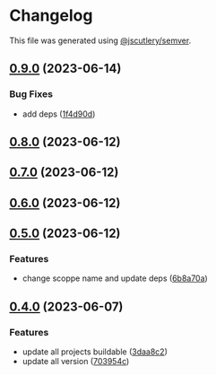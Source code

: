# Changelog

This file was generated using [@jscutlery/semver](https://github.com/jscutlery/semver).

## [0.9.0](https://github.com/worldprinter/wdesign/compare/v0.8.0...v0.9.0) (2023-06-14)


### Bug Fixes

* add deps ([1f4d90d](https://github.com/worldprinter/wdesign/commit/1f4d90dfbced7a537fde9a979b44201460382126))

## [0.8.0](https://github.com/worldprinter/wdesign/compare/v0.7.0...v0.8.0) (2023-06-12)

## [0.7.0](https://github.com/worldprinter/wdesign/compare/v0.6.0...v0.7.0) (2023-06-12)

## [0.6.0](https://github.com/worldprinter/wdesign/compare/v0.5.0...v0.6.0) (2023-06-12)

## [0.5.0](https://github.com/worldprinter/wdesign/compare/v0.4.0...v0.5.0) (2023-06-12)


### Features

* change scoppe name and update deps ([6b8a70a](https://github.com/worldprinter/wdesign/commit/6b8a70a733d1636a623254f36ecba13822bc11f6))

## [0.4.0](https://github.com/worldprinter/wdesign/compare/v0.3.0...v0.4.0) (2023-06-07)

### Features

-   update all projects buildable ([3daa8c2](https://github.com/worldprinter/wdesign/commit/3daa8c2fb4b4957d1ac6cb231ee75b82ac9ca64a))
-   update all version ([703954c](https://github.com/worldprinter/wdesign/commit/703954cfdb2c3689cfcf818906c9157906069086))
